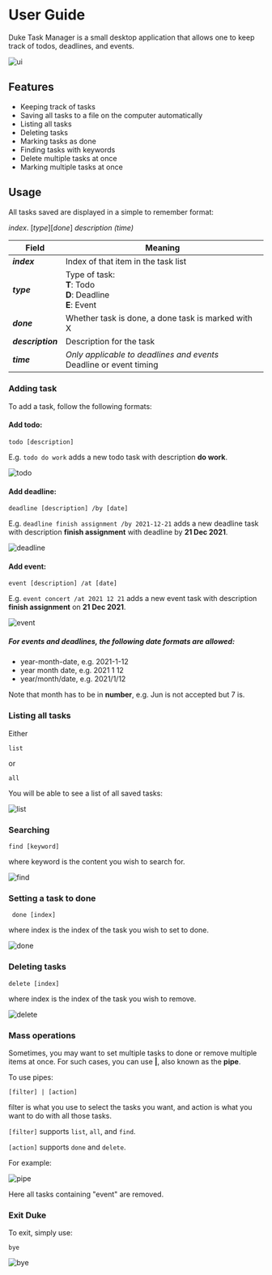 # User GuideDuke Task Manager is a small desktop application that allows one to keep track of todos, deadlines, and events. ![ui](./img/Ui.png)## Features * Keeping track of tasks* Saving all tasks to a file on the computer automatically* Listing all tasks* Deleting tasks* Marking tasks as done* Finding tasks with keywords* Delete multiple tasks at once* Marking multiple tasks at once## UsageAll tasks saved are displayed in a simple to remember format: *index*. [*type*][*done*]  *description* *(time)*Field | Meaning-----|--------***index*** |Index of that item in the task list***type*** |Type of task:<br />**T**: Todo<br />**D**: Deadline<br />**E**: Event***done*** |Whether task is done, a done task is marked with X***description*** |Description for the task***time*** |*Only applicable to deadlines and events*<br />Deadline or event timing### Adding taskTo add a task, follow the following formats: #### Add todo: ```todo [description]```E.g. ```todo do work``` adds a new todo task with description **do work**. ![todo](./img/todo.png)#### Add deadline: ```deadline [description] /by [date]```E.g. ```deadline finish assignment /by 2021-12-21``` adds a new deadline task with description **finish assignment** with deadline by **21 Dec 2021**. ![deadline](./img/deadline.png)#### Add event: ```event [description] /at [date]```E.g. ```event concert /at 2021 12 21``` adds a new event task with description **finish assignment** on **21 Dec 2021**.![event](./img/event.png)##### For events and deadlines, the following date formats are allowed:* year-month-date, e.g. 2021-1-12* year month date, e.g. 2021 1 12* year/month/date, e.g. 2021/1/12Note that month has to be in **number**, e.g. Jun is not accepted but 7 is. ### Listing all tasksEither```list```or``` all``` You will be able to see a list of all saved tasks:   ![list](./img/list.png)### Searching``` find [keyword]```where keyword is the content you wish to search for. ![find](./img/find.png)### Setting a task to done```  done [index]```where index is the index of the task you wish to set to done. ![done](./img/done.png)### Deleting tasks```delete [index]```where index is the index of the task you wish to remove. ![delete](./img/delete.png)### Mass operationsSometimes, you may want to set multiple tasks to done or remove multiple items at once. For such cases, you can use **|**, also known as the **pipe**. To use pipes: ``` [filter] | [action]``` filter is what you use to select the tasks you want, and action is what you want to do with all those tasks. ```[filter]``` supports ```list```, ```all```, and ```find```. ```[action]``` supports ```done``` and ```delete```. For example:  ![pipe](./img/pipe.png)Here all tasks containing "event" are removed. ### Exit DukeTo exit, simply use: ``` bye``` ![bye](./img/bye.png)
